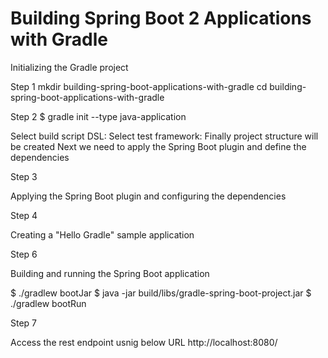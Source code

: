 # Building Spring Boot 2 Applications with Gradle

Initializing the Gradle project

Step 1
mkdir building-spring-boot-applications-with-gradle
cd building-spring-boot-applications-with-gradle

Step 2
$ gradle init --type java-application

Select build script DSL:
Select test framework:
Finally project structure will be created 
Next we need to apply the Spring Boot plugin and define the dependencies

Step 3

Applying the Spring Boot plugin and configuring the dependencies

Step 4

Creating a "Hello Gradle" sample application

Step 6

Building and running the Spring Boot application

$ ./gradlew bootJar
$ java -jar build/libs/gradle-spring-boot-project.jar
$ ./gradlew bootRun

Step 7

Access the rest endpoint usnig below URL
http://localhost:8080/
